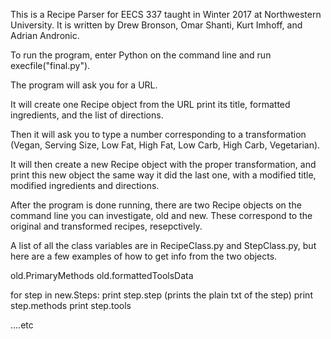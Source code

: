 This is a Recipe Parser for EECS 337 taught in Winter 2017 at Northwestern University. It is written by Drew Bronson, Omar Shanti, Kurt Imhoff, and Adrian Andronic.



To run the program, enter Python on the command line and run execfile("final.py").

The program will ask you for a URL.

It will create one Recipe object from the URL print its title, formatted ingredients, and the list of directions.

Then it will ask you to type a number corresponding to a transformation (Vegan, Serving Size, Low Fat, High Fat, Low Carb, High Carb, Vegetarian).

It will then create a new Recipe object with the proper transformation, and print this new object the same way it did the last one, with a modified title, modified ingredients and directions.

After the program is done running, there are two Recipe objects on the command line you can investigate, old and new. These correspond to the original and transformed recipes, resepctively.

A list of all the class variables are in RecipeClass.py and StepClass.py, but here are a few examples of how to get info from the two objects.

old.PrimaryMethods
old.formattedToolsData

for step in new.Steps:
  print step.step (prints the plain txt of the step)
  print step.methods
  print step.tools


....etc
